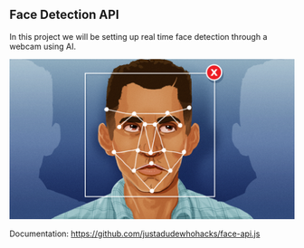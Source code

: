 ## Face Detection API

In this project we will be setting up real time face detection through a webcam using AI.

![face-api](https://github.com/teles1g/face-detection-api/blob/master/face1.png)

Documentation: https://github.com/justadudewhohacks/face-api.js
